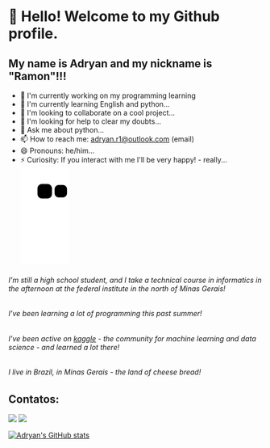 # 👋 Hello! Welcome to my Github profile.
## My name is Adryan and my nickname is "Ramon"!!!

- 🔭 I'm currently working on my programming learning
- 🌱 I'm currently learning English and python...
- 👯 I'm looking to collaborate on a cool project...
- 🤔 I'm looking for help to clear my doubts...
- 💬 Ask me about python...
- 📫 How to reach me: adryan.r1@outlook.com (email)
- 😄 Pronouns: he/him...
- ⚡ Curiosity: If you interact with me I'll be very happy! - really...
![Snake animation](https://github.com/Outcast001/Outcast001/blob/output/github-contribution-grid-snake.svg)
<h6>I'm still a high school student, and I take a technical course in informatics in the afternoon at the federal institute in the north of <i>Minas Gerais!</i></h6>
<h6>I've been learning a lot of programming this past summer!</h6>
<h6>I've been active on <a href="https://www.kaggle.com/" target="blank_">kaggle</a> - the community for machine learning and data science - and learned a lot there!</h6>
<h6>I live in Brazil, in Minas Gerais - the land of cheese bread!</h6>

## Contatos:

<div>
<a href="https://www.linkedin.com/in/adryan-ramon-182566245/" target="_blank"><img src="https://img.shields.io/badge/-LinkedIn-%230077B5?style=for-the-badge&logo=linkedin&logoColor=white" target="_blank"></a>
<a href="https://Instagram.com/adryan.r1.dev" target="_blank"><img src="https://img.shields.io/badge/-Instagram-%23E4405F?style=for-the-badge&logo=Instagram&logoColor=white"/></a>
</div>

[![Adryan's GitHub stats](https://github-readme-stats.vercel.app/api?username=Outcast001&hide=contribs&count_private=true&show_icons=true&theme=merko)](https://github.com/Outcast001/github-readme-stats)
